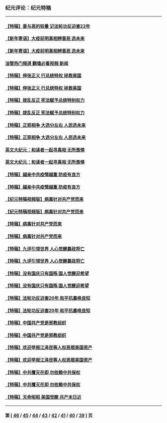 ### 纪元评论：纪元特稿
---
#### [【特稿】善与恶的较量 记法轮功反迫害22年](../../pages/nsc424/n13086597.md?07260330) 
#### [【新年寄语】大疫前明真相辨善恶 选未来](../../pages/nsc424/n12660855.md?07260330) 
#### [【新年寄语】大疫前明真相辨善恶 选未来](../../pages/nsc424/n12660855.md?07260330) 
#### [油管热门频道 翻墙必看视频 新闻](ok?07260330)
#### [【特稿】伸张正义 行总统特权 拯救美国](../../pages/nsc424/n12616806.md?07260330) 
#### [【特稿】伸张正义 行总统特权 拯救美国](../../pages/nsc424/n12616806.md?07260330) 
#### [【特稿】拨乱反正 宪法赋予总统特别权力](../../pages/nsc424/n12598306.md?07260330) 
#### [【特稿】拨乱反正 宪法赋予总统特别权力](../../pages/nsc424/n12598306.md?07260330) 
#### [【特稿】正邪相争 大选分左右 人民选未来](../../pages/nsc424/n12545208.md?07260330) 
#### [【特稿】正邪相争 大选分左右 人民选未来](../../pages/nsc424/n12545208.md?07260330) 
#### [英文大纪元：和读者一起寻真相 无所畏惧](../../pages/nsc424/n12542027.md?07260330) 
#### [英文大纪元：和读者一起寻真相 无所畏惧](../../pages/nsc424/n12542027.md?07260330) 
#### [【特稿】越亲中共疫情越重 防疫有良方](../../pages/nsc424/n12042989.md?07260330) 
#### [【特稿】越亲中共疫情越重 防疫有良方](../../pages/nsc424/n12042989.md?07260330) 
#### [【纪元特稿视频版】病毒针对共产党而来](../../pages/nsc424/n11977328.md?07260330) 
#### [【纪元特稿视频版】病毒针对共产党而来](../../pages/nsc424/n11977328.md?07260330) 
#### [【特稿】病毒针对共产党而来](../../pages/nsc424/n11928818.md?07260330) 
#### [【特稿】病毒针对共产党而来](../../pages/nsc424/n11928818.md?07260330) 
#### [【特稿】九评引领世界 人心觉醒暴政将亡](../../pages/nsc424/n11660496.md?07260330) 
#### [【特稿】九评引领世界 人心觉醒暴政将亡](../../pages/nsc424/n11660496.md?07260330) 
#### [【特稿】没有国庆只有国殇 国人觉醒迎希望](../../pages/nsc424/n11549354.md?07260330) 
#### [【特稿】没有国庆只有国殇 国人觉醒迎希望](../../pages/nsc424/n11549354.md?07260330) 
#### [【特稿】法轮功反迫害20年 和平抗暴唤良知](../../pages/nsc424/n11389135.md?07260330) 
#### [【特稿】法轮功反迫害20年 和平抗暴唤良知](../../pages/nsc424/n11389135.md?07260330) 
#### [【特稿】中国共产党是邪教组织](../../pages/nsc424/n11355551.md?07260330) 
#### [【特稿】中国共产党是邪教组织](../../pages/nsc424/n11355551.md?07260330) 
#### [【特稿】欢迎举报江泽民等人权恶棍美国资产](../../pages/nsc424/n11303040.md?07260330) 
#### [【特稿】欢迎举报江泽民等人权恶棍美国资产](../../pages/nsc424/n11303040.md?07260330) 
#### [【特稿】中共覆灭在即 勿依赖中共保权](../../pages/nsc424/n11278510.md?07260330) 
#### [【特稿】中共覆灭在即 勿依赖中共保权](../../pages/nsc424/n11278510.md?07260330) 
#### [【特稿】天命昭昭 美国觉醒 共产末日近](../../pages/nsc424/n11150259.md?07260330) 

---
#### 第 [ [46](./46.md?07260330) / [45](./45.md?07260330) / [44](./44.md?07260330) / [43](./43.md?07260330) / [42](./42.md?07260330) / [41](./41.md?07260330) / [40](./40.md?07260330) / [39](./39.md?07260330) ] 页
